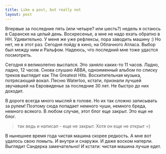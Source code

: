```yaml
---
title: Like a post, but really not
layout: post
---
```

Впервые за последние пять (или четыре? или шесть?) недель я остаюсь в Саранске на целый день. Воскресенье,  а мне не надо ехать обратно в НН. Удивительно. У меня же уже рефлексы, пора заводить машину :) Но нет, не в этот раз. Сегодня пойду в кино, на Облачного Атласа. Выбор был между ним и Ральфом. Надеюсь, что последний мне тоже удастся посмотреть.

Сегодня я великолепно выспался. Это заняло каких-то 11 часов. Ладно, ладно, 12 часов. Снова слушаю АBBA, одноименный альбом по списку треков выглядит как The Greatest Hits. Восхитительная музыка, потрясающий вокал. Песню Waterloo, кстати, признали лучшей звучавшей на Евровиденье за последние 30 лет. Не быстро до них доходит.

В дороге всегда много мыслей в голове. Но их так сложно записывать за рулем! Поэтому сюда попадает немного чуши, немного бреда, немного всякого. В любом случае, этот блог еще закрыт. Это еще не блог.
> так ведь и написал - еще не закрыт. Хотя он еще не открыт =)

В нынешнее время года чистая машина скорее редкость. А мне вот удалось свою помыть. И внутри и снаружи. И даже воском натерли. Выглядит Сандерка замечательно! И кстати: чистая машина лучше едет.